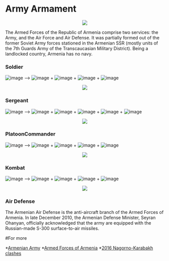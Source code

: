 # Army Armament

<p align="center">
<img src="http://epress.am/wp-content/uploads/2015/02/mil1.jpg">
</p>

The Armed Forces of the Republic of Armenia comprise two services: the Army, and the Air Force and Air Defense. It was partially formed out of the former Soviet Army forces stationed in the Armenian SSR (mostly units of the 7th Guards Army of the Transcaucasian Military District). Being a landlocked country, Armenia has no navy.

### Soldier
![image](https://i.gyazo.com/1ed68e17a8e69a5fe7aa0d01d9ce9849.png) -->
![image](http://vignette1.wikia.nocookie.net/h1z1/images/e/e7/AK47.png/revision/latest?cb=20151027111224&path-prefix=ru)
+
![image](https://a.allegroimg.com/s128/016bbd/7b3b67c84537b58e315d61cb10ea)
+
![image](http://ts02.spac.me/tpic/b8e52fab0e7e79b2e052bc6360f4d473/58392629.p.129.128.0.jpg)
+
![image](https://hydra-media.cursecdn.com/h1z1.gamepedia.com/thumb/b/b8/Skull_Full_Face_Respirator.png/128px-Skull_Full_Face_Respirator.png?version=b2a841e440b39a2fec7a65a806891972)

<p align="center">
<img src="https://i.gyazo.com/4bb4544aedfcf9805e48b9e33761e66a.png">
</p>

### Sergeant

![image](https://i.gyazo.com/cf234f89e7e330f1514d7da8916fd5b1.png) -->
![image](https://d2ujflorbtfzji.cloudfront.net/key-image/c98988ee-43a5-4a48-8a66-4dff51cb93ee.png)
+
![image](https://a.allegroimg.com/s128/016bbd/7b3b67c84537b58e315d61cb10ea)
+
![image](http://ts02.spac.me/tpic/b8e52fab0e7e79b2e052bc6360f4d473/58392629.p.129.128.0.jpg)
+
![image](https://hydra-media.cursecdn.com/h1z1.gamepedia.com/thumb/b/b8/Skull_Full_Face_Respirator.png/128px-Skull_Full_Face_Respirator.png?version=b2a841e440b39a2fec7a65a806891972)
+
![image](http://www.fmagazin.ru/_files/editor/images/prod/128/icom/icom_ic_f70t.jpg)

<p align="center">
<img src="https://i.gyazo.com/4c3415f2340bb7c7573206fca7ddbe3d.png">
</p>

### PlatoonCommander

![image](https://i.gyazo.com/9f3856ba50a7d51467e80f79aec1de87.png) -->
![image](https://i.gyazo.com/26089051d3ad0c665a21949ee4180280.png)
+
![image](https://i.gyazo.com/49272197b2a78269182b96ae78910e07.png)
+
![image](https://hydra-media.cursecdn.com/h1z1.gamepedia.com/thumb/b/b8/Skull_Full_Face_Respirator.png/128px-Skull_Full_Face_Respirator.png?version=b2a841e440b39a2fec7a65a806891972)
+
![image](http://www.fmagazin.ru/_files/editor/images/prod/128/icom/icom_ic_f4029sdr.jpg)


<p align="center">
<img src="https://i.gyazo.com/f677fae1f7cb80ca281019367287eeaa.png">
</p>

### Kombat

![image](https://i.gyazo.com/1d039bdf9ac4f965c5df0ffc04fc130c.png) -->
![image](http://vignette2.wikia.nocookie.net/callofduty/images/4/46/TT-33_menu_icon_WaW.png/revision/latest?cb=20120122072354)
+
![image](https://i.gyazo.com/482e16da630ecb0efc08ed833d535864.png)
+
![image](https://hydra-media.cursecdn.com/h1z1.gamepedia.com/thumb/b/b8/Skull_Full_Face_Respirator.png/128px-Skull_Full_Face_Respirator.png?version=b2a841e440b39a2fec7a65a806891972)
+
![image](https://i.gyazo.com/6849cbe79ba8ba181a24f9f42fee69e0.png)


<p align="center">
<img src="https://i.gyazo.com/1b2f09ca40846ff72e5e51c7acd27445.png">
</p>

### Air Defense

The Armenian Air Defense is the anti-aircraft branch of the Armed Forces of Armenia.
In late December 2010, the Armenian Defense Minister, Seyran Ohanyan, officially acknowledged that the army are equipped with the Russian-made S-300 surface-to-air missiles. 


#For more

*[Armenian Army](https://en.wikipedia.org/wiki/Armenian_Army)
*[Armed Forces of Armenia](https://en.wikipedia.org/wiki/Armed_Forces_of_Armenia)
*[2016 Nagorno-Karabakh clashes](https://en.wikipedia.org/wiki/2016_Nagorno-Karabakh_clashes)
